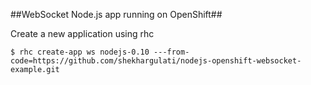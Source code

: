 ##WebSocket Node.js app running on OpenShift##

Create a new application using rhc

```
$ rhc create-app ws nodejs-0.10 ---from-code=https://github.com/shekhargulati/nodejs-openshift-websocket-example.git
```
